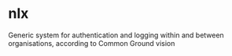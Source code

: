 # nlx
Generic system for authentication and logging within and between organisations, according to Common Ground vision
